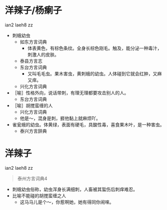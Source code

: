 # 洋辣子/杨瘌子
ian2 laeh8 zz
+ 刺蛾幼虫
  * 如东方言词典
    + 体表黄色，有棕色条纹。全身长棕色刚毛。触及，能分泌一种毒汁，刺激人的皮肤。
  * 泰县方言志
  * 东台方言词典
    + 又叫毛毛虫。果木害虫，黄刺蛾的幼虫。人体碰到它就会红肿，又麻又痒。
  * 兴化方言词典
+ ［喻］性格外向，说话带刺，有理无理都要攻击别人的人。
  * 东台方言词典
+ ［喻］胡搅蛮缠的人
  * 兴化方言词典
  - 他是～，混身是刺，捱他黏上就麻烦吖。
+ 雀瓮蛾的幼虫。体黄绿，表面有硬毛，具酸性毒，喜食果木叶，是一种害虫。
  * 泰兴方言辞典

# 洋辣子
ian2 laeh8 zz
> 泰州方言词典4
- 刺蛾幼虫俗称，幼虫浑身长满细刺，人畜被其蜇伤后刺痒难忍。
- 比喻不能碰的胡搅蛮缠之人
  - 这马马儿是个～，你惹啊她，她有得同你闹唻。
